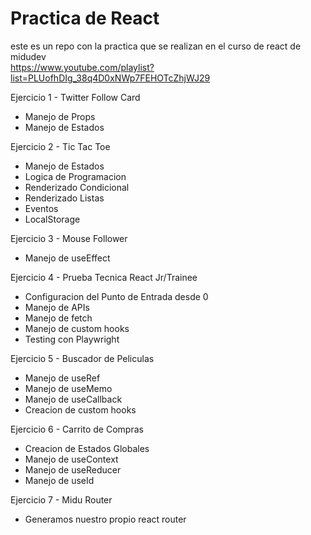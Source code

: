 ﻿# Practica de React

 este es un repo con la practica que se realizan en el curso de react de midudev  
 https://www.youtube.com/playlist?list=PLUofhDIg_38q4D0xNWp7FEHOTcZhjWJ29

 Ejercicio 1 - Twitter Follow Card  
   
 - Manejo de Props  
 - Manejo de Estados

 Ejercicio 2 - Tic Tac Toe

 - Manejo de Estados  
 - Logica de Programacion  
 - Renderizado Condicional  
 - Renderizado Listas  
 - Eventos  
 - LocalStorage  
 
 Ejercicio 3 - Mouse Follower  

 - Manejo de useEffect

  Ejercicio 4 - Prueba Tecnica React Jr/Trainee  

  - Configuracion del Punto de Entrada desde 0  
  - Manejo de APIs
  - Manejo de fetch
  - Manejo de custom hooks
  - Testing con Playwright

 Ejercicio 5 - Buscador de Peliculas

  - Manejo de useRef
  - Manejo de useMemo
  - Manejo de useCallback
  - Creacion de custom hooks

Ejercicio 6 - Carrito de Compras

  - Creacion de Estados Globales
  - Manejo de useContext
  - Manejo de useReducer
  - Manejo de useId

Ejercicio 7 - Midu Router

  - Generamos nuestro propio react router
